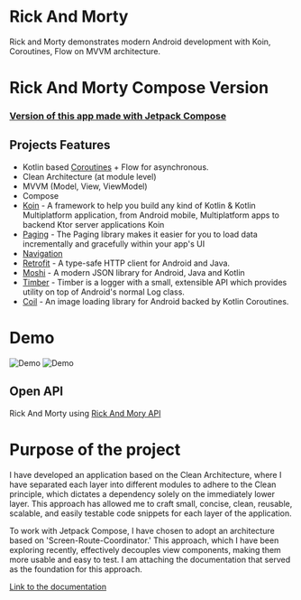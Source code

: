 
# Rick And Morty
Rick and Morty demonstrates modern Android development with Koin, Coroutines, Flow on MVVM architecture.

# Rick And Morty Compose Version
### [Version of this app made with Jetpack Compose ](https://github.com/herroldreal/apex)

## Projects Features

- Kotlin based [Coroutines](https://github.com/Kotlin/kotlinx.coroutines) + Flow for asynchronous.
- Clean Architecture (at module level)
- MVVM (Model, View, ViewModel)
- Compose
- [Koin](https://insert-koin.io/docs/quickstart/android-compose/) - A framework to help you build any kind of Kotlin & Kotlin Multiplatform application, from Android mobile, Multiplatform apps to backend Ktor server applications Koin
- [Paging](https://developer.android.com/topic/libraries/architecture/paging/v3-overview) - The Paging library makes it easier for you to load data incrementally and gracefully within your app's UI
- [Navigation](https://developer.android.com/guide/navigation)
- [Retrofit](https://github.com/square/retrofit) - A type-safe HTTP client for Android and Java.
- [Moshi](https://github.com/square/moshi) - A modern JSON library for Android, Java and Kotlin
- [Timber](https://github.com/JakeWharton/timber) - Timber is a logger with a small, extensible API which provides utility on top of Android's normal Log class.
- [Coil](https://github.com/coil-kt/coil) - An image loading library for Android backed by Kotlin Coroutines.

# Demo
![Demo](https://media3.giphy.com/media/GpHUnLsnDrCVEptUuI/giphy.gif)
![Demo](https://media3.giphy.com/media/GpHUnLsnDrCVEptUuI/giphy.gif)

## Open API

Rick And Morty using [Rick And Mory API](https://rickandmortyapi.com/)

# Purpose of the project

I have developed an application based on the Clean Architecture, where I have separated each layer into different modules to adhere to the Clean principle, which dictates a dependency solely on the immediately lower layer. This approach has allowed me to craft small, concise, clean, reusable, scalable, and easily testable code snippets for each layer of the application.

To work with Jetpack Compose, I have chosen to adopt an architecture based on 'Screen-Route-Coordinator.' This approach, which I have been exploring recently, effectively decouples view components, making them more usable and easy to test. I am attaching the documentation that served as the foundation for this approach.

[Link to the documentation](https://levinzonr.github.io/compose-ui-arch-docs/)
